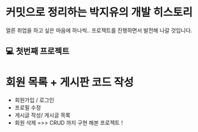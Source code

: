 # 커밋으로 정리하는 박지유의 개발 히스토리
얼른 취업을 하고 싶은 마음에 하나씩.. 프로젝트를 진행하면서 발전해 나갈 것입니다.

##  💻 첫번째 프로젝트 
# 회원 목록 + 게시판 코드 작성
- 회원가입 / 로그인
- 프로필 수정
- 게시글 작성/ 게시글 목록
- 회원 삭제
=>> CRUD 까지 구현 해본 프로젝트 !

